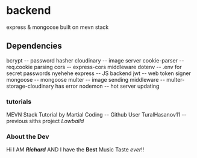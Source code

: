 # backend

express & mongoose built on mevn stack

## Dependencies

bcrypt -- password hasher
cloudinary -- image server
cookie-parser -- req.cookie parsing
cors -- express-cors middleware
dotenv -- .env for secret passwords nyehehe
express -- JS backend
jwt -- web token signer
mongoose -- mongoose
multer -- image sending middleware -- multer-storage-cloudinary has error
nodemon -- hot server updating

### tutorials

MEVN Stack Tutorial by Martial Coding -- Github User TuralHasanov11 -- previous siths project *Lowballd*

### About the Dev

Hi I AM ***Richard*** AND I have the **Best** Music Taste *ever*!!
